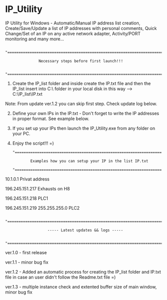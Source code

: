 # IP_Utility
IP Utility for Windows - Automatic/Manual IP address list creation, Create/Save/Update a list of IP addresses with personal comments, Quick Change/Set of an IP on any active network adapter, Activity/PORT monitoring and many more...

	  "========================================================================================"

				   Necessary steps before first launch!!!
				
	  "========================================================================================"

1. Create the IP_list folder and inside create the IP.txt file and then the IP_list insert into C:\ folder in your local disk in this way --> C:\IP_list\IP.txt 

Note: From update ver.1.2 you can skip first step. Check update log below.

2. Define your own IPs in the IP.txt - Don't forget to write the IP addresses in proper format. See example below.

3. If you set up your IPs then launch the IP_Utility.exe from any folder on your PC.

4. Enjoy the script!!! =) 

	   "======================================================================================="
	  
			   Examples how you can setup your IP in the list IP.txt    
		
	   "======================================================================================"

10.1.0.1 Privat address

196.245.151.217 Exhausts on H8

196.245.151.218 PLC1

196.245.151.219 255.255.255.0 PLC2

	  "========================================================================================"

		     	 	   ----- Latest updates && logs -----
			 
	  "========================================================================================"

ver.1.0 - first release 

ver.1.1 - minor bug fix

ver.1.2 - Added an automatic process for creating the IP_list folder and IP.txt file in case an user didn't follow the Readme.txt file =)

ver.1.3 - multiple instance check and extented buffer size of main window, minor bug fix
